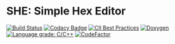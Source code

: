 SHE: Simple Hex Editor
======================

[![Build Status](https://travis-ci.com/Jorengarenar/she.svg?branch=master)](https://travis-ci.com/Jorengarenar/she)
[![Codacy Badge](https://app.codacy.com/project/badge/Grade/16282bcfff234db6b499436128e32684)](https://www.codacy.com/gh/Jorengarenar/she/dashboard?utm_source=github.com&amp;utm_medium=referral&amp;utm_content=Jorengarenar/she&amp;utm_campaign=Badge_Grade)
[![CII Best Practices](https://bestpractices.coreinfrastructure.org/projects/4399/badge)](https://bestpractices.coreinfrastructure.org/projects/4399)
[![Doxygen](https://github.com/Jorengarenar/she/workflows/Doxygen/badge.svg)](https://github.com/Jorengarenar/she/actions?query=workflow%3ADoxygen)
[![Language grade: C/C++](https://img.shields.io/lgtm/grade/cpp/g/Jorengarenar/she.svg?logo=lgtm&logoWidth=18)](https://lgtm.com/projects/g/Jorengarenar/she/context:cpp)
[![CodeFactor](https://www.codefactor.io/repository/github/jorengarenar/she/badge)](https://www.codefactor.io/repository/github/jorengarenar/she)
